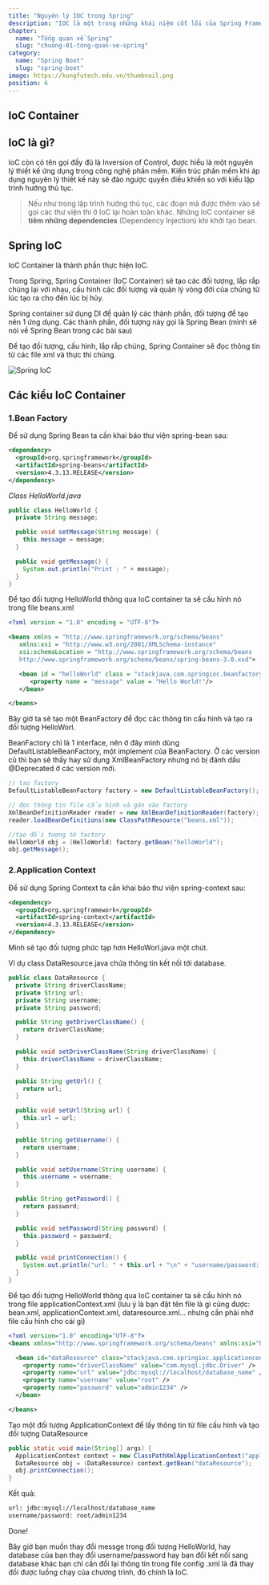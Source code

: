 ```yaml
---
title: "Nguyên lý IOC trong Spring"
description: "IOC là một trong những khái niệm cốt lõi của Spring Framework"
chapter:
  name: "Tổng quan về Spring"
  slug: "chuong-01-tong-quan-ve-spring"
category:
  name: "Spring Boot"
  slug: "spring-boot"
image: https://kungfutech.edu.vn/thumbnail.png
position: 6
---
```


## IoC Container

## IoC là gì?

IoC còn có tên gọi đầy đủ là Inversion of Control, được hiểu là một nguyên lý thiết kế ứng dụng trong công nghệ phần mềm. Kiến trúc phần mềm khi áp dụng nguyên lý thiết kế này sẽ đảo ngược quyền điều khiển so với kiểu lập trình hướng thủ tục.

> Nếu như trong lập trình hướng thủ tục, các đoạn mã được thêm vào sẽ gọi các thư viện thì ở IoC lại hoàn toàn khác. Những IoC container sẽ **tiêm những dependencies** (Dependency Injection) khi khởi tạo bean.

## Spring IoC

IoC Container là thành phần thực hiện IoC.

Trong Spring, Spring Container (IoC Container) sẽ tạo các đối tượng, lắp rắp chúng lại với nhau, cấu hình các đối tượng và quản lý vòng đời của chúng từ lúc tạo ra cho đến lúc bị hủy.

Spring container sử dụng DI để quản lý các thành phần, đối tượng để tạo nên 1 ứng dụng. Các thành phần, đối tượng này gọi là Spring Bean (mình sẽ nói về Spring Bean trong các bài sau)

Để tạo đối tượng, cấu hình, lắp rắp chúng, Spring Container sẽ đọc thông tin từ các file xml và thực thi chúng.

![Spring IoC](https://github.com/techmely/hoc-lap-trinh/assets/29374426/a0a2b744-45ce-44c4-8f39-4a7529379647)

## Các kiểu IoC Container

### 1.Bean Factory

Để sử dụng Spring Bean ta cần khai báo thư viện spring-bean sau:

```xml
<dependency>
  <groupId>org.springframework</groupId>
  <artifactId>spring-beans</artifactId>
  <version>4.3.13.RELEASE</version>
</dependency>
```

_Class HelloWorld.java_

```java
public class HelloWorld {
  private String message;

  public void setMessage(String message) {
    this.message = message;
  }

  public void getMessage() {
    System.out.println("Print : " + message);
  }
}
```

Để tạo đối tượng HelloWorld thông qua IoC container ta sẽ cấu hình nó trong file beans.xml

```xml
<?xml version = "1.0" encoding = "UTF-8"?>

<beans xmlns = "http://www.springframework.org/schema/beans"
   xmlns:xsi = "http://www.w3.org/2001/XMLSchema-instance"
   xsi:schemaLocation = "http://www.springframework.org/schema/beans
   http://www.springframework.org/schema/beans/spring-beans-3.0.xsd">

   <bean id = "helloWorld" class = "stackjava.com.springioc.beanfactory.HelloWorld" >
      <property name = "message" value = "Hello World!"/>
   </bean>

</beans>
```

Bây giờ ta sẽ tạo một BeanFactory để đọc các thông tin cấu hình và tạo ra đối tượng HelloWorl.

BeanFactory chỉ là 1 interface, nên ở đây mình dùng DefaultListableBeanFactory, một implement của BeanFactory. Ở các version cũ thì bạn sẽ thấy hay sử dụng XmlBeanFactory nhưng nó bị đánh dấu @Deprecated ở các version mới.

```java
// tạo factory
DefaultListableBeanFactory factory = new DefaultListableBeanFactory();

// đọc thông tin file cấu hình và gán vào factory
XmlBeanDefinitionReader reader = new XmlBeanDefinitionReader(factory);
reader.loadBeanDefinitions(new ClassPathResource("beans.xml"));

//tạo đối tượng từ factory
HelloWorld obj = (HelloWorld) factory.getBean("helloWorld");
obj.getMessage();

```

### 2.Application Context

Để sử dụng Spring Context ta cần khai báo thư viện spring-context sau:

```xml
<dependency>
  <groupId>org.springframework</groupId>
  <artifactId>spring-context</artifactId>
  <version>4.3.13.RELEASE</version>
</dependency>
```

Mình sẽ tạo đối tượng phức tạp hơn HelloWorl.java một chút.

Ví dụ class DataResource.java chứa thông tin kết nối tới database.

```java
public class DataResource {
  private String driverClassName;
  private String url;
  private String username;
  private String password;

  public String getDriverClassName() {
    return driverClassName;
  }

  public void setDriverClassName(String driverClassName) {
    this.driverClassName = driverClassName;
  }

  public String getUrl() {
    return url;
  }

  public void setUrl(String url) {
    this.url = url;
  }

  public String getUsername() {
    return username;
  }

  public void setUsername(String username) {
    this.username = username;
  }

  public String getPassword() {
    return password;
  }

  public void setPassword(String password) {
    this.password = password;
  }

  public void printConnection() {
    System.out.println("url: " + this.url + "\n" + "username/password: " + this.username + "/" + this.password);
  }
}
```

Để tạo đối tượng HelloWorld thông qua IoC container ta sẽ cấu hình nó trong file applicationContext.xml (lưu ý là bạn đặt tên file là gì cũng được: bean.xml, applicationContext.xml, dataresource.xml… nhưng cần phải nhớ file cấu hình cho cái gì)

```xml
<?xml version="1.0" encoding="UTF-8"?>
<beans xmlns="http://www.springframework.org/schema/beans" xmlns:xsi="http://www.w3.org/2001/XMLSchema-instance" xmlns:p="http://www.springframework.org/schema/p" xsi:schemaLocation="http://www.springframework.org/schema/beans http://www.springframework.org/schema/beans/spring-beans-3.0.xsd">

  <bean id="dataResource" class="stackjava.com.springioc.applicationcontext.DataResource">
    <property name="driverClassName" value="com.mysql.jdbc.Driver" />
    <property name="url" value="jdbc:mysql://localhost/database_name" />
    <property name="username" value="root" />
    <property name="password" value="admin1234" />
  </bean>

</beans>
```

Tạo một đối tượng ApplicationContext để lấy thông tin từ file cấu hình và tạo đối tượng DataResource

```java
public static void main(String[] args) {
  ApplicationContext context = new ClassPathXmlApplicationContext("applicationContext.xml");
  DataResource obj = (DataResource) context.getBean("dataResource");
  obj.printConnection();
}
```

Kết quả:

```bash
url: jdbc:mysql://localhost/database_name
username/password: root/admin1234
```

Done!

Bây giờ bạn muốn thay đổi messge trong đối tượng HelloWorld, hay database của bạn thay đổi username/password hay bạn đổi kết nối sang database khác bạn chỉ cần đổi lại thông tin trong file config .xml là đã thay đổi được luồng chạy của chương trình, đó chính là IoC.
